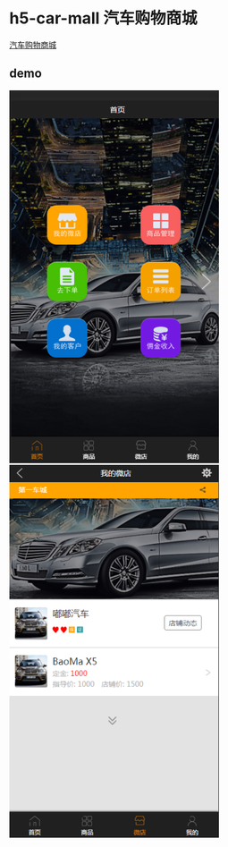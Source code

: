 # h5-car-mall 汽车购物商城
  [汽车购物商城](https://renkles.github.io/test/checheng/html/home.html)

## demo
   <img src="./images/demo.png" width="375" height="667" /> <img src="./images/demo1.png" width="375" height="667" />
